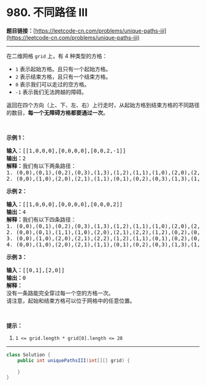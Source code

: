# 980. 不同路径 III

**题目链接：**[https://leetcode-cn.com/problems/unique-paths-iii](https://leetcode-cn.com/problems/unique-paths-iii)

---

<div class="content__1Y2H">
 <div class="notranslate">
  <p>在二维网格 <code>grid</code> 上，有 4 种类型的方格：</p> 
  <ul> 
   <li><code>1</code> 表示起始方格。且只有一个起始方格。</li> 
   <li><code>2</code> 表示结束方格，且只有一个结束方格。</li> 
   <li><code>0</code> 表示我们可以走过的空方格。</li> 
   <li><code>-1</code> 表示我们无法跨越的障碍。</li> 
  </ul> 
  <p>返回在四个方向（上、下、左、右）上行走时，从起始方格到结束方格的不同路径的数目，<strong>每一个无障碍方格都要通过一次</strong>。</p> 
  <p>&nbsp;</p> 
  <p><strong>示例 1：</strong></p> 
  <pre class="language-text"><strong>输入：</strong>[[1,0,0,0],[0,0,0,0],[0,0,2,-1]]
<strong>输出：</strong>2
<strong>解释：</strong>我们有以下两条路径：
1. (0,0),(0,1),(0,2),(0,3),(1,3),(1,2),(1,1),(1,0),(2,0),(2,1),(2,2)
2. (0,0),(1,0),(2,0),(2,1),(1,1),(0,1),(0,2),(0,3),(1,3),(1,2),(2,2)</pre> 
  <p><strong>示例 2：</strong></p> 
  <pre class="language-text"><strong>输入：</strong>[[1,0,0,0],[0,0,0,0],[0,0,0,2]]
<strong>输出：</strong>4
<strong>解释：</strong>我们有以下四条路径： 
1. (0,0),(0,1),(0,2),(0,3),(1,3),(1,2),(1,1),(1,0),(2,0),(2,1),(2,2),(2,3)
2. (0,0),(0,1),(1,1),(1,0),(2,0),(2,1),(2,2),(1,2),(0,2),(0,3),(1,3),(2,3)
3. (0,0),(1,0),(2,0),(2,1),(2,2),(1,2),(1,1),(0,1),(0,2),(0,3),(1,3),(2,3)
4. (0,0),(1,0),(2,0),(2,1),(1,1),(0,1),(0,2),(0,3),(1,3),(1,2),(2,2),(2,3)</pre> 
  <p><strong>示例 3：</strong></p> 
  <pre class="language-text"><strong>输入：</strong>[[0,1],[2,0]]
<strong>输出：</strong>0
<strong>解释：</strong>
没有一条路能完全穿过每一个空的方格一次。
请注意，起始和结束方格可以位于网格中的任意位置。
</pre> 
  <p>&nbsp;</p> 
  <p><strong>提示：</strong></p> 
  <ol> 
   <li><code>1 &lt;= grid.length * grid[0].length &lt;= 20</code></li> 
  </ol> 
 </div>
</div>

---

```java
class Solution {
    public int uniquePathsIII(int[][] grid) {
        
    }
}
```